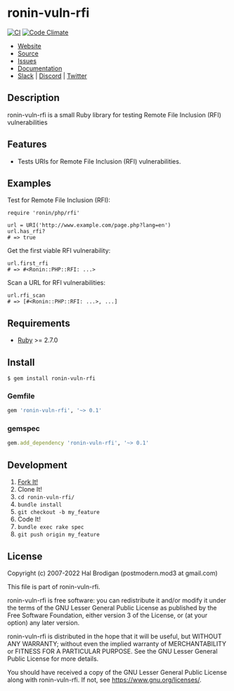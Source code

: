 # ronin-vuln-rfi

[![CI](https://github.com/ronin-rb/ronin-vuln-rfi/actions/workflows/ruby.yml/badge.svg)](https://github.com/ronin-rb/ronin-vuln-rfi/actions/workflows/ruby.yml)
[![Code Climate](https://codeclimate.com/github/ronin-rb/ronin-vuln-rfi.svg)](https://codeclimate.com/github/ronin-rb/ronin-vuln-rfi)

* [Website](https://ronin-rb.dev/)
* [Source](https://github.com/ronin-rb/ronin-vuln-rfi)
* [Issues](https://github.com/ronin-rb/ronin-vuln-rfi/issues)
* [Documentation](https://ronin-rb.dev/docs/ronin-vuln-rfi/frames)
* [Slack](https://ronin-rb.slack.com) |
  [Discord](https://discord.gg/6WAb3PsVX9) |
  [Twitter](https://twitter.com/ronin_rb)

## Description

ronin-vuln-rfi is a small Ruby library for testing Remote File Inclusion (RFI)
vulnerabilities

## Features

* Tests URIs for Remote File Inclusion (RFI) vulnerabilities.

## Examples

Test for Remote File Inclusion (RFI):

    require 'ronin/php/rfi'

    url = URI('http://www.example.com/page.php?lang=en')
    url.has_rfi?
    # => true

Get the first viable RFI vulnerability:

    url.first_rfi
    # => #<Ronin::PHP::RFI: ...>

Scan a URL for RFI vulnerabilities:

    url.rfi_scan
    # => [#<Ronin::PHP::RFI: ...>, ...]

## Requirements

* [Ruby] >= 2.7.0

## Install

```shell
$ gem install ronin-vuln-rfi
```

### Gemfile

```ruby
gem 'ronin-vuln-rfi', '~> 0.1'
```

### gemspec

```ruby
gem.add_dependency 'ronin-vuln-rfi', '~> 0.1'
```

## Development

1. [Fork It!](https://github.com/ronin-rb/ronin-vuln-rfi/fork)
2. Clone It!
3. `cd ronin-vuln-rfi/`
4. `bundle install`
5. `git checkout -b my_feature`
6. Code It!
7. `bundle exec rake spec`
8. `git push origin my_feature`

## License

Copyright (c) 2007-2022 Hal Brodigan (postmodern.mod3 at gmail.com)

This file is part of ronin-vuln-rfi.

ronin-vuln-rfi is free software: you can redistribute it and/or modify
it under the terms of the GNU Lesser General Public License as published
by the Free Software Foundation, either version 3 of the License, or
(at your option) any later version.

ronin-vuln-rfi is distributed in the hope that it will be useful,
but WITHOUT ANY WARRANTY; without even the implied warranty of
MERCHANTABILITY or FITNESS FOR A PARTICULAR PURPOSE.  See the
GNU Lesser General Public License for more details.

You should have received a copy of the GNU Lesser General Public License
along with ronin-vuln-rfi.  If not, see <https://www.gnu.org/licenses/>.

[Ruby]: https://www.ruby-lang.org
